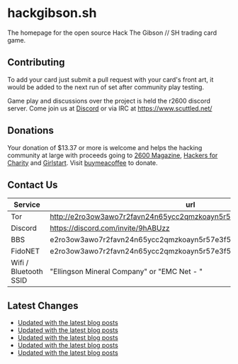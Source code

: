 # hackgibson.sh
The homepage for the open source Hack The Gibson // SH trading card game.


## Contributing

To add your card just submit a pull request with your card's front art, it would be added to the next run of set after community play testing.

Game play and discussions over the project is held the r2600 discord server. Come join us at [Discord](https://discord.com/invite/9hABUzz) or via IRC at https://www.scuttled.net/


## Donations

Your donation of $13.37 or more is welcome and helps the hacking community at large with proceeds going to [2600 Magazine](https://2600.com/), [Hackers for Charity](https://hackersforcharity.org) and [Girlstart](https://girlstart.org).  Visit [buymeacoffee](https://www.buymeacoffee.com/hackgibson.sh) to donate.


## Contact Us

Service | url
-|-
Tor | http://e2ro3ow3awo7r2favn24n65ycc2qmzkoayn5r57e3f56nvjwdcgg32ad.onion
Discord | https://discord.com/invite/9hABUzz
BBS | e2ro3ow3awo7r2favn24n65ycc2qmzkoayn5r57e3f56nvjwdcgg32ad.onion:23
FidoNET | e2ro3ow3awo7r2favn24n65ycc2qmzkoayn5r57e3f56nvjwdcgg32ad.onion:24554
Wifi / Bluetooth SSID | "Ellingson Mineral Company" or "EMC Net - <fidonet address>"

## Latest Changes
<!-- BLOG-POST-LIST:START -->
- [Updated with the latest blog posts](https://github.com/DFW2600/hackgibson.sh/commit/f263d415b95b1aec5c90169a71c30d03ffde0bfd)
- [Updated with the latest blog posts](https://github.com/DFW2600/hackgibson.sh/commit/69e5f63317b5bdb1b0579799bf791c4147e1480d)
- [Updated with the latest blog posts](https://github.com/DFW2600/hackgibson.sh/commit/619034567b9ed6fdd277bd86f54fbabb5b7ae891)
- [Updated with the latest blog posts](https://github.com/DFW2600/hackgibson.sh/commit/0b5e97c98cfcab10e0d4e63af83381e6bb1588bc)
- [Updated with the latest blog posts](https://github.com/DFW2600/hackgibson.sh/commit/59a38bd3a269430051f9f696c4bb5aaa684066f1)
<!-- BLOG-POST-LIST:END -->
